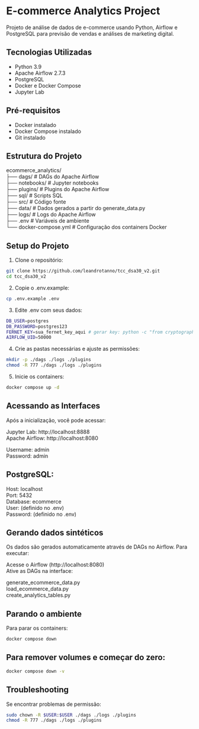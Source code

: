 # E-commerce Analytics Project

Projeto de análise de dados de e-commerce usando Python, Airflow e PostgreSQL para previsão de vendas e análises de marketing digital.

## Tecnologias Utilizadas
- Python 3.9
- Apache Airflow 2.7.3
- PostgreSQL
- Docker e Docker Compose
- Jupyter Lab

## Pré-requisitos
- Docker instalado
- Docker Compose instalado
- Git instalado

## Estrutura do Projeto
ecommerce_analytics/ \
├── dags/                 # DAGs do Apache Airflow \
├── notebooks/            # Jupyter notebooks \
├── plugins/              # Plugins do Apache Airflow \
├── sql/                  # Scripts SQL \
├── src/                  # Código fonte \
├── data/                 # Dados gerados a partir do generate_data.py \
├── logs/                 # Logs do Apache Airflow \
├── .env                  # Variáveis de ambiente \
└── docker-compose.yml    # Configuração dos containers Docker

## Setup do Projeto

1. Clone o repositório:
```bash
git clone https://github.com/leandrotanno/tcc_dsa30_v2.git
cd tcc_dsa30_v2
```
2. Copie o .env.example:
```bash
cp .env.example .env
```

3. Edite .env com seus dados:
```bash
DB_USER=postgres
DB_PASSWORD=postgres123
FERNET_KEY=sua_fernet_key_aqui # gerar key: python -c "from cryptography.fernet import Fernet; print(Fernet.generate_key().decode())"
AIRFLOW_UID=50000
```

4. Crie as pastas necessárias e ajuste as permissões:
```bash
mkdir -p ./dags ./logs ./plugins
chmod -R 777 ./dags ./logs ./plugins
```

5. Inicie os containers:
```bash
docker compose up -d
```

## Acessando as Interfaces
Após a inicialização, você pode acessar:

Jupyter Lab: http://localhost:8888 \
Apache Airflow: http://localhost:8080

Username: admin \
Password: admin


## PostgreSQL:

Host: localhost \
Port: 5432 \
Database: ecommerce \
User: (definido no .env) \
Password: (definido no .env)



## Gerando dados sintéticos
Os dados são gerados automaticamente através de DAGs no Airflow. Para executar:

Acesse o Airflow (http://localhost:8080) \
Ative as DAGs na interface:

generate_ecommerce_data.py \
load_ecommerce_data.py \
create_analytics_tables.py

## Parando o ambiente
Para parar os containers:
```bash
docker compose down
```

## Para remover volumes e começar do zero:
```bash
docker compose down -v
```

## Troubleshooting

Se encontrar problemas de permissão:
```bash
sudo chown -R $USER:$USER ./dags ./logs ./plugins
chmod -R 777 ./dags ./logs ./plugins
```

